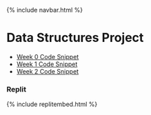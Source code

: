 {% include navbar.html %}

# Data Structures Project

- [Week 0 Code Snippet](https://rohitd3.github.io/rohit-csp3/dataProjekt/week0snippet)
- [Week 1 Code Snippet](https://rohitd3.github.io/rohit-csp3/dataProjekt/week1snippet)
- [Week 2 Code Snippet](https://rohitd3.github.io/rohit-csp3/dataProjekt/week2snippet)

### Replit

{% include replitembed.html %}

